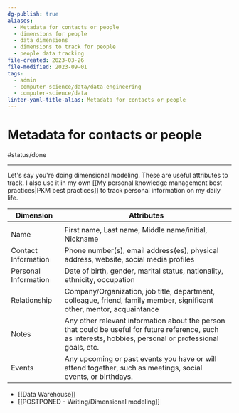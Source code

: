 ```yaml
---
dg-publish: true
aliases:
  - Metadata for contacts or people
  - dimensions for people
  - data dimensions
  - dimensions to track for people
  - people data tracking
file-created: 2023-03-26
file-modified: 2023-09-01
tags:
  - admin
  - computer-science/data/data-engineering
  - computer-science/data
linter-yaml-title-alias: Metadata for contacts or people
---
```


# Metadata for contacts or people

#status/done

---

Let's say you're doing dimensional modeling. These are useful attributes to track. I also use it in my own [[My personal knowledge management best practices|PKM best practices]] to track personal information on my daily life.

| Dimension            | Attributes                                                                                                                                                  |
| -------------------- | ----------------------------------------------------------------------------------------------------------------------------------------------------------- |
|                      |                                                                                                                                                             |
| Name                | First name, Last name, Middle name/initial, Nickname                                                                                                        |
| Contact Information  | Phone number(s), email address(es), physical address, website, social media profiles                                                                        |
| Personal Information | Date of birth, gender, marital status, nationality, ethnicity, occupation                                                                                   |
| Relationship         | Company/Organization, job title, department, colleague, friend, family member, significant other, mentor, acquaintance                                      |
| Notes                | Any other relevant information about the person that could be useful for future reference, such as interests, hobbies, personal or professional goals, etc. |
| Events               | Any upcoming or past events you have or will attend together, such as meetings, social events, or birthdays.                                                |

- [[Data Warehouse]]
- [[POSTPONED - Writing/Dimensional modeling]]
